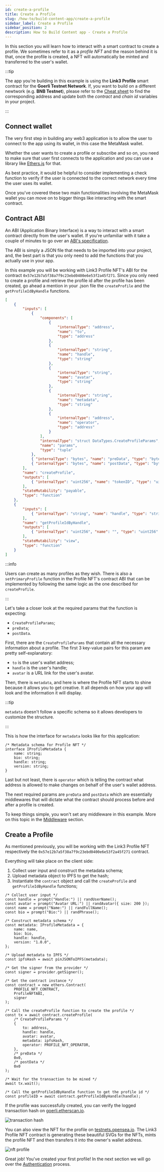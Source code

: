 ```yaml
---
id: create-a-profile
title: Create a Profile
slug: /how-to/build-content-app/create-a-profile
sidebar_label: Create a Profile
sidebar_position: 2
description: How to Build Content app - Create a Profile
---
```


In this section you will learn how to interact with a smart contract to create a profile. We sometimes refer to it as a _profile NFT_ and the reason behind it is that, once the profile is created, a NFT will automatically be minted and transferred to the user's wallet.

:::tip

The app you're building in this example is using the **Link3 Profile** smart contract for the **Goerli Testnet Network**. If, you want to build on a different newtwork (e.g. **BNB Testnet**), please refer to the [Cheat sheet](/cheat-sheet) to find the corresponding address and update both the _contract_ and _chain id_ variables in your project.

:::

## Connect wallet

The very first step in building any web3 application is to allow the user to connect to the app using its wallet, in this case the MetaMask wallet.

Whether the user wants to create a profile or subscribe and so on, you need to make sure that user first connects to the application and you can use a library like [Ethers.js](https://docs.ethers.io/v5/) for that.

As best practice, it would be helpful to consider implementing a check function to verify if the user is connected to the correct network every time the user uses its wallet.

Once you've covered these two main functionalities involving the MetaMask wallet you can move on to bigger things like interacting with the smart contract.

## Contract ABI

An ABI (Application Binary Interface) is a way to interact with a smart contract directly from the user's wallet. If you're unfamiliar with it take a couple of minutes to go over an [ABI's specification](https://docs.soliditylang.org/en/v0.8.17/abi-spec.html).

The ABI is simply a JSON file that needs to be imported into your project, and, the best part is that you only need to add the functions that you actually use in your app.

In this example you will be working with Link3 Profile NFT's ABI for the contract `0x57e12b7a5f38a7f9c23ebd0400e6e53f2a45f271`. Since you only need to create a profile and retrieve the profile id after the profile has been created, go ahead a mention in your .json file the `createProfile` and the `getProfileIdByHandle` functions.

```json title="abi/ProfileNFT.json"
[
    {
        "inputs": [
            {
                "components": [
                    {
                        "internalType": "address",
                        "name": "to",
                        "type": "address"
                    },
                    {
                        "internalType": "string",
                        "name": "handle",
                        "type": "string"
                    },
                    {
                        "internalType": "string",
                        "name": "avatar",
                        "type": "string"
                    },
                    {
                        "internalType": "string",
                        "name": "metadata",
                        "type": "string"
                    },
                    {
                        "internalType": "address",
                        "name": "operator",
                        "type": "address"
                    }
                ],
                "internalType": "struct DataTypes.CreateProfileParams",
                "name": "params",
                "type": "tuple"
            },
            { "internalType": "bytes", "name": "preData", "type": "bytes" },
            { "internalType": "bytes", "name": "postData", "type": "bytes" }
        ],
        "name": "createProfile",
        "outputs": [
            { "internalType": "uint256", "name": "tokenID", "type": "uint256" }
        ],
        "stateMutability": "payable",
        "type": "function"
    },
    {
        "inputs": [
            { "internalType": "string", "name": "handle", "type": "string" }
        ],
        "name": "getProfileIdByHandle",
        "outputs": [
            { "internalType": "uint256", "name": "", "type": "uint256" }
        ],
        "stateMutability": "view",
        "type": "function"
    }
]
```

:::info

Users can create as many profiles as they wish. There is also a `setPrimaryProfile` function in the Profile NFT's contract ABI that can be implemented by following the same logic as the one described for `createProfile`.

:::

Let's take a closer look at the required params that the function is expecting:

-   `CreateProfileParams`;
-   `preData`;
-   `postData`.

First, there are the `CreateProfileParams` that contain all the necessary information about a profile.
The first 3 key-value pairs for this param are pretty self-explanatory:

-   `to` is the user's wallet address;
-   `handle` is the user's handle;
-   `avatar` is a URL link for the user's avatar.

Then, there is `metadata`, and here is where the Profile NFT starts to shine because it allows you to get creative. It all depends on how your app will look and the information it will display.

:::tip

`metadata` doesn't follow a specific schema so it allows developers to customize the structure.

:::

This is how the interface for `metadata` looks like for this application:

```tsx title="types.ts"
/* Metadata schema for Profile NFT */
interface IProfileMetadata {
    name: string;
    bio: string;
    handle: string;
    version: string;
}
```

Last but not least, there is `operator` which is telling the contract what address is allowed to make changes on behalf of the user's wallet address.

The next required params are `preData` and `postData` which are essentially middlewares that will dictate what the contract should process before and after a profile is created.

To keep things simple, you won't set any middleware in this example. More on this topic in the [Middleware](/concepts/middleware) section.

## Create a Profile

As mentioned previously, you will be working with the Link3 Profile NFT respectively the `0x57e12b7a5f38a7f9c23ebd0400e6e53f2a45f271` contract.

Everything will take place on the client side:

1. Collect user input and construct the metadata schema;
2. Upload metadata object to IPFS to get the hash;
3. Instantiate the `contract` object and call the `createProfile` and `getProfileIdByHandle` functions;

```tsx title="components/Buttons/SignupBtn.tsx"
/* Collect user input */
const handle = prompt("Handle:") || randUserName();
const avatar = prompt("Avatar URL:") || randAvatar({ size: 200 });
const name = prompt("Name:") || randFullName();
const bio = prompt("Bio:") || randPhrase();

/* Construct metadata schema */
const metadata: IProfileMetadata = {
    name: name,
    bio: bio,
    handle: handle,
    version: "1.0.0",
};

/* Upload metadata to IPFS */
const ipfsHash = await pinJSONToIPFS(metadata);

/* Get the signer from the provider */
const signer = provider.getSigner();

/* Get the contract instance */
const contract = new ethers.Contract(
    PROFILE_NFT_CONTRACT,
    ProfileNFTABI,
    signer
);

/* Call the createProfile function to create the profile */
const tx = await contract.createProfile(
    /* CreateProfileParams */
    {
        to: address,
        handle: handle,
        avatar: avatar,
        metadata: ipfsHash,
        operator: PROFILE_NFT_OPERATOR,
    },
    /* preData */
    0x0,
    /* postData */
    0x0
);

/* Wait for the transaction to be mined */
await tx.wait();

/* Call the getProfileIdByHandle function to get the profile id */
const profileID = await contract.getProfileIdByHandle(handle);
```

If the profile was successfully created, you can verify the logged transaction hash on [goerli.etherscan.io](https://goerli.etherscan.io/).

![transaction hash](/img/v2/build-content-app-create-a-profile-tx.png)

You can also view the NFT for the profile on [testnets.opensea.io](https://testnets.opensea.io/). The Link3 Profile NFT contract is generating these beautiful SVGs for the NFTs, mints the profile NFT and then transfers it into the owner's wallet address.

![nft profile](/img/v2/build-content-app-create-a-profile-nft.png)

Great job! You've created your first profile! In the next section we will go over the [Authentication](/how-to/build-content-app/authentication) process.
